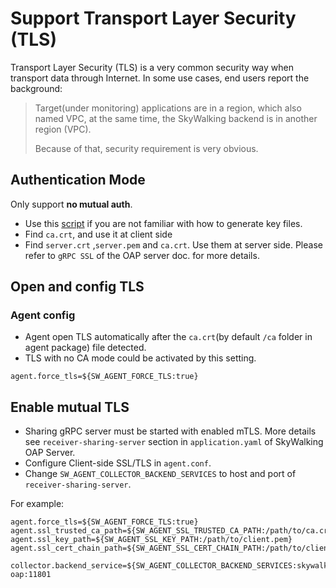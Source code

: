 # Support Transport Layer Security (TLS)
Transport Layer Security (TLS) is a very common security way when transport data through Internet.
In some use cases, end users report the background:

> Target(under monitoring) applications are in a region, which also named VPC,
at the same time, the SkyWalking backend is in another region (VPC).
> 
> Because of that, security requirement is very obvious.

## Authentication Mode
Only support **no mutual auth**.
- Use this [script](../../../../../tools/TLS/tls_key_generate.sh) if you are not familiar with how to generate key files.
- Find `ca.crt`, and use it at client side
- Find `server.crt` ,`server.pem` and `ca.crt`. Use them at server side. Please refer to `gRPC SSL` of the OAP server doc.
  for more details.

## Open and config TLS

### Agent config
- Agent open TLS automatically after the `ca.crt`(by default `/ca` folder in agent package) file detected.
- TLS with no CA mode could be activated by this setting.
```
agent.force_tls=${SW_AGENT_FORCE_TLS:true}
```

## Enable mutual TLS

- Sharing gRPC server must be started with enabled mTLS. More details see `receiver-sharing-server` section in `application.yaml` of SkyWalking OAP Server.  
- Configure Client-side SSL/TLS in `agent.conf`.
- Change `SW_AGENT_COLLECTOR_BACKEND_SERVICES` to host and port of `receiver-sharing-server`.

For example:
```
agent.force_tls=${SW_AGENT_FORCE_TLS:true}
agent.ssl_trusted_ca_path=${SW_AGENT_SSL_TRUSTED_CA_PATH:/path/to/ca.crt}
agent.ssl_key_path=${SW_AGENT_SSL_KEY_PATH:/path/to/client.pem}
agent.ssl_cert_chain_path=${SW_AGENT_SSL_CERT_CHAIN_PATH:/path/to/client.crt}

collector.backend_service=${SW_AGENT_COLLECTOR_BACKEND_SERVICES:skywalking-oap:11801
